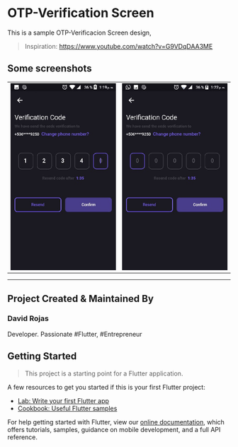 # OTP-Verification Screen

This is a sample OTP-Verificacion Screen design, 

> Inspiration: https://www.youtube.com/watch?v=G9VDqDAA3ME


## Some screenshots

|                                      |                                      |
| ------------------------------------ | ------------------------------------ |
| <img src="screenshots/main.jpg"  width="300"/> | <img src="screenshots/empty.jpg"  width="300"/> |

---


## Project Created & Maintained By

### David Rojas

Developer. Passionate #Flutter, #Entrepreneur


## Getting Started

>This project is a starting point for a Flutter application.

A few resources to get you started if this is your first Flutter project:

- [Lab: Write your first Flutter app](https://flutter.dev/docs/get-started/codelab)
- [Cookbook: Useful Flutter samples](https://flutter.dev/docs/cookbook)

For help getting started with Flutter, view our
[online documentation](https://flutter.dev/docs), which offers tutorials,
samples, guidance on mobile development, and a full API reference.
